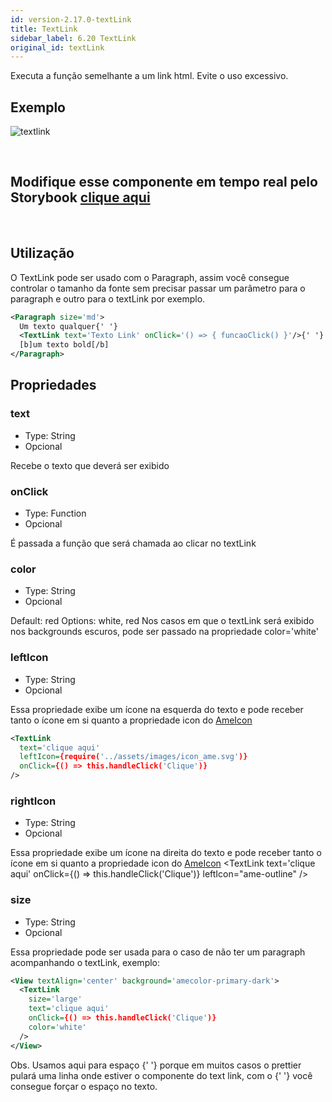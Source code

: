 ```yaml
---
id: version-2.17.0-textLink
title: TextLink
sidebar_label: 6.20 TextLink
original_id: textLink
---
```


Executa a função semelhante a um link html. Evite o uso excessivo.

## Exemplo
![textlink](assets/images_components/v2.0.0/text-link.jpg)

<br>

## Modifique esse componente em tempo real pelo Storybook [clique aqui](https://ame-miniapp-components.calindra.com.br/storybook/?path=/story/textos-textlink--basic)

<br>

## Utilização
O TextLink pode ser usado com o Paragraph, assim você consegue controlar o tamanho da fonte sem precisar passar um parâmetro para o paragraph e outro para o textLink por exemplo.

```xml
<Paragraph size='md'>
  Um texto qualquer{' '}
  <TextLink text='Texto Link' onClick='() => { funcaoClick() }'/>{' '}
  [b]um texto bold[/b]
</Paragraph>
```

## Propriedades
### text

- Type: String
- Opcional

Recebe o texto que deverá ser exibido

### onClick

- Type: Function
- Opcional

É passada a função que será chamada ao clicar no textLink

### color

- Type: String
- Opcional

Default: red
Options: white, red
Nos casos em que o textLink será exibido nos backgrounds escuros, pode ser passado na propriedade color='white'

### leftIcon

- Type: String
- Opcional

Essa propriedade exibe um ícone na esquerda do texto e pode receber tanto o ícone em si quanto a propriedade icon do [AmeIcon](ameIcon.md)

```xml
<TextLink
  text='clique aqui'
  leftIcon={require('../assets/images/icon_ame.svg')}
  onClick={() => this.handleClick('Clique')}
/>
```

### rightIcon

- Type: String
- Opcional

Essa propriedade exibe um ícone na direita do texto e pode receber tanto o ícone em si quanto a propriedade icon do [AmeIcon](ameIcon.md)
<TextLink
  text='clique aqui'
  onClick={() => this.handleClick('Clique')}
  leftIcon="ame-outline"
/>

### size

- Type: String
- Opcional

Essa propriedade pode ser usada para o caso de não ter um paragraph acompanhando o textLink, exemplo:

```xml
<View textAlign='center' background='amecolor-primary-dark'>
  <TextLink
    size='large'
    text='clique aqui'
    onClick={() => this.handleClick('Clique')}
    color='white'
  />
</View>
```

Obs. Usamos aqui para espaço {' '} porque em muitos casos o prettier pulará uma linha onde estiver o componente do text link, com o {' '} você consegue forçar o espaço no texto.

